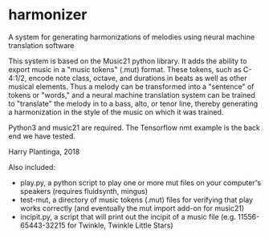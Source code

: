 # harmonizer
A system for generating harmonizations of melodies using neural machine translation software

This system is based on the Music21 python library. It adds the ability to export music in a 
"music tokens" (.mut) format. These tokens, such as C-4:1/2, encode note class, octave, and 
durations in beats as well as other musical elements. Thus a melody can be transformed into 
a "sentence" of tokens or "words," and a neural machine translation system can be trained to 
"translate" the melody in to a bass, alto, or tenor line, thereby generating a harmonization 
in the style of the music on which it was trained.

Python3 and music21 are required. The Tensorflow nmt example is the back end we have tested.

Harry Plantinga, 2018

Also included:
  * play.py, a python script to play one or more mut files on your computer's speakers 
    (requires fluidsynth, mingus)
  * test-mut, a directory of music tokens (.mut) files for verifying that play works
    correctly (and eventually the mut import add-on for music21)
  * incipit.py, a script that will print out the incipit of a music file (e.g. 
    11556-65443-32215 for Twinkle, Twinkle Little Stars)
